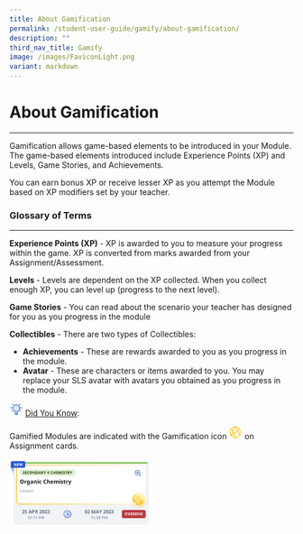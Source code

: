 ```yaml
---
title: About Gamification
permalink: /student-user-guide/gamify/about-gamification/
description: ""
third_nav_title: Gamify
image: /images/FaviconLight.png
variant: markdown
---
```

<h1 id="about-gamification-to-include-leaderboard-">About Gamification</h1>
<hr>
<p>Gamification allows game-based elements to be introduced in your Module. The game-based elements introduced include Experience Points (XP) and Levels, Game Stories, and Achievements. </p>
<p>You can earn bonus XP or receive lesser XP as you attempt the Module based on XP modifiers set by your teacher.</p>
<h3 id="-glossary-of-terms-">Glossary of Terms</h3>
<hr>
<p><strong>Experience Points (XP)</strong> - XP is awarded to you to measure your progress within the game. XP is converted from marks awarded from your Assignment/Assessment.</p>
<p><strong>Levels</strong> - Levels are dependent on the XP collected. When you collect enough XP, you can level up (progress to the next level).</p>
<p><strong>Game Stories</strong> - You can read about the scenario your teacher has designed for you as you progress in the module</p>
<p><strong>Collectibles</strong> - There are two types of Collectibles:
	</p><ul>
		<li><strong>Achievements</strong> - These are rewards awarded to you as you progress in the module.</li>
		<li><strong>Avatar</strong> - These are characters or items awarded to you. You may replace your SLS avatar with avatars you obtained as you progress in the module.</li>
		</ul>
		
<img style="width:1.5rem; display: inline;" src="/images/Icons/Bulb32.svg"> <u>Did You Know</u>:
<p>Gamified Modules are indicated with the Gamification icon <img style="width:1.5rem; display: inline;" src="/images/Icons/Game.svg"> on Assignment cards.</p>
 <img alt="About Gamification" style="width: 50%;" src="/images/1Student/G-AboutGamification1.png">
